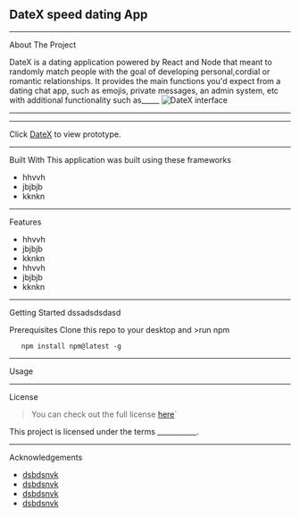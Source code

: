 **DateX speed dating App**
---
---

About The Project

DateX is a dating application powered by React and Node that  meant to randomly match people with the goal of developing personal,cordial or romantic relationships. It provides the main functions you'd expect from a dating chat app, such as emojis, private messages, an admin system, etc with additional functionality such as_____
![DateX interface](.png)


---

---
Click [DateX](https://www.figma.com/proto/rMkGKEqQR5kJ7c64KPgjiZ/Low-Fidelity-DateX?node-id=76%3A123&scaling=scale-down&page-id=0%3A1.com"prototype") to view prototype.

---

Built With
This application was built using these frameworks
* hhvvh
* jbjbjb
* kknkn

---

Features
* hhvvh
* jbjbjb
* kknkn
* hhvvh
* jbjbjb
* kknkn

---

Getting Started
dssadsdsdasd

Prerequisites
Clone this repo to your desktop and >run npm
```
   npm install npm@latest -g
```

---

Usage

---

License
>You can check out the full license [here](dfdjdfhdf.com"here")`

This project is licensed under the terms ___________.

---

Acknowledgements
* [dsbdsnvk](dfdjdfhdf.com"fjfvkbkj")
* [dsbdsnvk](dfdjdfhdf.com"fjfvkbkj")
* [dsbdsnvk](dfdjdfhdf.com"fjfvkbkj")
* [dsbdsnvk](dfdjdfhdf.com"fjfvkbkj")
